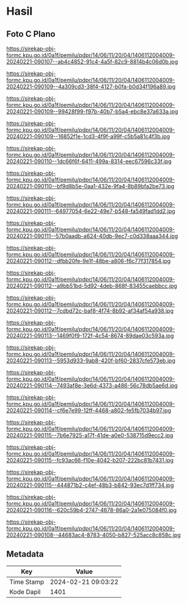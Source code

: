 # Hasil

## Foto C Plano

https://sirekap-obj-formc.kpu.go.id/0a1f/pemilu/pdpr/14/06/11/20/04/1406112004009-20240221-090107--ab4c4852-91c4-4a5f-82c9-8814b4c06d0b.jpg

https://sirekap-obj-formc.kpu.go.id/0a1f/pemilu/pdpr/14/06/11/20/04/1406112004009-20240221-090109--4a309cd3-38f4-4127-b0fa-b0d34f196a89.jpg

https://sirekap-obj-formc.kpu.go.id/0a1f/pemilu/pdpr/14/06/11/20/04/1406112004009-20240221-090109--99428f99-f97b-40b7-b5a4-ebc8e37a633a.jpg

https://sirekap-obj-formc.kpu.go.id/0a1f/pemilu/pdpr/14/06/11/20/04/1406112004009-20240221-090109--16852f1e-1cd3-4f9f-a99f-c5b5a81c4f3b.jpg

https://sirekap-obj-formc.kpu.go.id/0a1f/pemilu/pdpr/14/06/11/20/04/1406112004009-20240221-090110--1dc66f6f-6411-499a-8314-eec67596c33f.jpg

https://sirekap-obj-formc.kpu.go.id/0a1f/pemilu/pdpr/14/06/11/20/04/1406112004009-20240221-090110--bf9d8b5e-0aa1-432e-9fa4-8b89bfa2be73.jpg

https://sirekap-obj-formc.kpu.go.id/0a1f/pemilu/pdpr/14/06/11/20/04/1406112004009-20240221-090111--64977054-6e22-49e7-b548-fa549fad1dd2.jpg

https://sirekap-obj-formc.kpu.go.id/0a1f/pemilu/pdpr/14/06/11/20/04/1406112004009-20240221-090111--57b0aadb-a624-40db-9ec7-c0d338aaa344.jpg

https://sirekap-obj-formc.kpu.go.id/0a1f/pemilu/pdpr/14/06/11/20/04/1406112004009-20240221-090112--dfbb20fe-9e1f-48be-a806-f6c77f317854.jpg

https://sirekap-obj-formc.kpu.go.id/0a1f/pemilu/pdpr/14/06/11/20/04/1406112004009-20240221-090112--a9bb51bd-5d92-4deb-868f-83455caebbcc.jpg

https://sirekap-obj-formc.kpu.go.id/0a1f/pemilu/pdpr/14/06/11/20/04/1406112004009-20240221-090112--7cdbd72c-baf8-4f74-8b92-af34af54a938.jpg

https://sirekap-obj-formc.kpu.go.id/0a1f/pemilu/pdpr/14/06/11/20/04/1406112004009-20240221-090113--1469f0f9-172f-4c54-8674-89dae03c593a.jpg

https://sirekap-obj-formc.kpu.go.id/0a1f/pemilu/pdpr/14/06/11/20/04/1406112004009-20240221-090113--5953d933-9ab8-420f-bf60-2837cfe573eb.jpg

https://sirekap-obj-formc.kpu.go.id/0a1f/pemilu/pdpr/14/06/11/20/04/1406112004009-20240221-090114--7493af8e-3e6d-4373-a486-56c78db5ae6d.jpg

https://sirekap-obj-formc.kpu.go.id/0a1f/pemilu/pdpr/14/06/11/20/04/1406112004009-20240221-090114--cf6e7e99-12ff-4468-a802-fe5fb7034b97.jpg

https://sirekap-obj-formc.kpu.go.id/0a1f/pemilu/pdpr/14/06/11/20/04/1406112004009-20240221-090115--7b6e7925-a17f-41de-a0e0-538715d9ecc2.jpg

https://sirekap-obj-formc.kpu.go.id/0a1f/pemilu/pdpr/14/06/11/20/04/1406112004009-20240221-090115--fc93ac66-f10e-4042-b207-222bc81b7431.jpg

https://sirekap-obj-formc.kpu.go.id/0a1f/pemilu/pdpr/14/06/11/20/04/1406112004009-20240221-090115--444871b2-c4ef-48b3-b842-93ec7d1ff734.jpg

https://sirekap-obj-formc.kpu.go.id/0a1f/pemilu/pdpr/14/06/11/20/04/1406112004009-20240221-090116--620c59b4-2747-4678-86a0-2a1e075084f0.jpg

https://sirekap-obj-formc.kpu.go.id/0a1f/pemilu/pdpr/14/06/11/20/04/1406112004009-20240221-090108--44683ac4-8783-4050-b827-525acc8c858c.jpg


## Metadata

| Key        | Value               |
| ---------- | ------------------- |
| Time Stamp | 2024-02-21 09:03:22 |
| Kode Dapil | 1401                |



